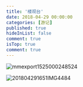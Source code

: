 ```yaml
---
title: '楼观台'
date: 2018-04-29 00:00:00
categories: [游记]
published: true
hideInList: false
comment: true 
isTop: true
comment: true
---
```


![mmexport1525000248524](https://s2.loli.net/2022/07/15/N2v4YBxsykjSzDW.jpg)

![201804291651IMG4484 ](https://s2.loli.net/2022/07/15/afXM2o6lZJrF8Oq.jpg)